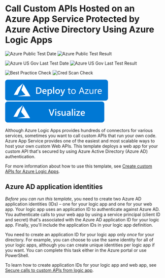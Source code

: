 # Call Custom APIs Hosted on an Azure App Service Protected by Azure Active Directory Using Azure Logic Apps

![Azure Public Test Date](https://azurequickstartsservice.blob.core.windows.net/badges/201-logic-app-custom-api/PublicLastTestDate.svg)
![Azure Public Test Result](https://azurequickstartsservice.blob.core.windows.net/badges/201-logic-app-custom-api/PublicDeployment.svg)

![Azure US Gov Last Test Date](https://azurequickstartsservice.blob.core.windows.net/badges/201-logic-app-custom-api/FairfaxLastTestDate.svg)
![Azure US Gov Last Test Result](https://azurequickstartsservice.blob.core.windows.net/badges/201-logic-app-custom-api/FairfaxDeployment.svg)

![Best Practice Check](https://azurequickstartsservice.blob.core.windows.net/badges/201-logic-app-custom-api/BestPracticeResult.svg)
![Cred Scan Check](https://azurequickstartsservice.blob.core.windows.net/badges/201-logic-app-custom-api/CredScanResult.svg)

[![Deploy To Azure](https://raw.githubusercontent.com/Azure/azure-quickstart-templates/master/1-CONTRIBUTION-GUIDE/images/deploytoazure.svg?sanitize=true)](https://portal.azure.com/#create/Microsoft.Template/uri/https%3A%2F%2Fraw.githubusercontent.com%2FAzure%2Fazure-quickstart-templates%2Fmaster%2F201-logic-app-custom-api%2Fazuredeploy.json)
[![Visualize](https://raw.githubusercontent.com/Azure/azure-quickstart-templates/master/1-CONTRIBUTION-GUIDE/images/visualizebutton.svg?sanitize=true)](http://armviz.io/#/?load=https%3A%2F%2Fraw.githubusercontent.com%2FAzure%2Fazure-quickstart-templates%2Fmaster%2F201-logic-app-custom-api%2Fazuredeploy.json)

Although Azure Logic Apps provides hundreds of connectors for various services,
sometimes you want to call custom APIs that run your own code. Azure App Service
provides one of the easiest and most scalable ways to host your own custom Web
APIs. This template deploys a web app for your custom API that's secured by
using Azure Active Directory (Azure AD) authentication.

For more information about how to use this template, see
[Create custom APIs for Azure Logic Apps](https://docs.microsoft.com/azure/logic-apps/logic-apps-create-api-app).

## Azure AD application identities

_Before you can run this template_, you need to create two Azure AD application
identities (IDs) – one for your logic app and one for your web app. Your logic
app uses an application ID to authenticate against Azure AD. You authenticate
calls to your web app by using a service principal (client ID and secret) that's
associated with the Azure AD application ID for your logic app. Finally, you'll
include the application IDs in your logic app definition.

You need to create an application ID for your logic app only _once_ for your
directory. For example, you can choose to use the same identity for all of your
logic apps, although you can create unique identities per logic app if you want.
You can complete this task either in the Azure portal or use PowerShell.

To learn how to create application IDs for your logic app and web app, see
[Secure calls to custom APIs from logic app](https://docs.microsoft.com/azure/logic-apps/logic-apps-custom-api-authentication).
